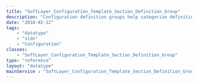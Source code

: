 ```yaml
---
title: "SoftLayer_Configuration_Template_Section_Definition_Group"
description: "Configuration definition groups help categorize definitions. "
date: "2018-02-12"
tags:
    - "datatype"
    - "sldn"
    - "Configuration"
classes:
    - "SoftLayer_Configuration_Template_Section_Definition_Group"
type: "reference"
layout: "datatype"
mainService : "SoftLayer_Configuration_Template_Section_Definition_Group"
---
```

